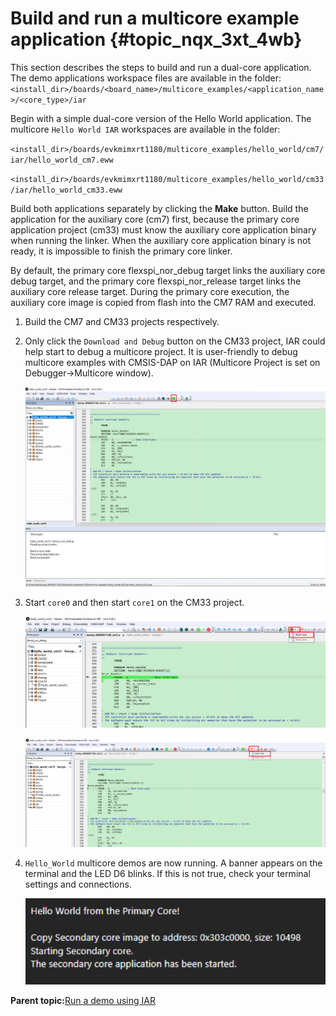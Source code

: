 # Build and run a multicore example application {#topic_nqx_3xt_4wb}

This section describes the steps to build and run a dual-core application. The demo applications workspace files are available in the folder: `<install_dir>/boards/<board_name>/multicore_examples/<application_name>/<core_type>/iar`

Begin with a simple dual-core version of the Hello World application. The multicore `Hello World IAR` workspaces are available in the folder:

`<install_dir>/boards/evkmimxrt1180/multicore_examples/hello_world/cm7/iar/hello_world_cm7.eww`

`<install_dir>/boards/evkmimxrt1180/multicore_examples/hello_world/cm33/iar/hello_world_cm33.eww`

Build both applications separately by clicking the **Make** button. Build the application for the auxiliary core \(cm7\) first, because the primary core application project \(cm33\) must know the auxiliary core application binary when running the linker. When the auxiliary core application binary is not ready, it is impossible to finish the primary core linker.

By default, the primary core flexspi\_nor\_debug target links the auxiliary core debug target, and the primary core flexspi\_nor\_release target links the auxiliary core release target. During the primary core execution, the auxiliary core image is copied from flash into the CM7 RAM and executed.

1.  Build the CM7 and CM33 projects respectively.

2.  Only click the `Download and Debug` button on the CM33 project, IAR could help start to debug a multicore project. It is user-friendly to debug multicore examples with CMSIS-DAP on IAR \(Multicore Project is set on Debugger-&gt;Multicore window\).

    ![](../images/iar_build_and_run_a_multicore_example_application.png "Debug multicore project")

3.  Start `core0` and then start `core1` on the CM33 project.

    ![](../images/iar_build_and_run_a_multicore_example_application2.png "Start core0")

    ![](../images/iar_build_and_run_a_multicore_example_application3.png "Start core1")

4.  `Hello_World` multicore demos are now running. A banner appears on the terminal and the LED D6 blinks. If this is not true, check your terminal settings and connections.

    ![](../images/iar_build_and_run_a_multicore_example_application4.png "The banner appears when multicore demos run successfully")


**Parent topic:**[Run a demo using IAR](../topics/run_a_demo_using_iar.md)


